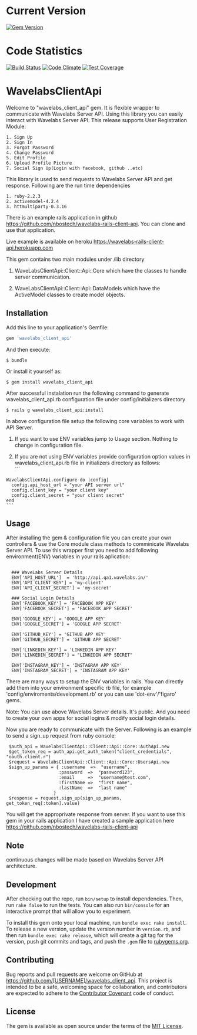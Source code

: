 
# Current Version
[![Gem Version](https://badge.fury.io/rb/wavelabs_client_api.svg)](https://badge.fury.io/rb/wavelabs_client_api)

# Code Statistics 
[![Build Status](https://travis-ci.org/nbostech/wavelabs-client-api.svg?branch=master)](https://travis-ci.org/nbostech/wavelabs-client-api)
[![Code Climate](https://codeclimate.com/github/nbostech/wavelabs-client-api/badges/gpa.svg)](https://codeclimate.com/github/nbostech/wavelabs-client-api)
[![Test Coverage](https://codeclimate.com/github/nbostech/wavelabs-client-api/badges/coverage.svg)](https://codeclimate.com/github/nbostech/wavelabs-client-api/coverage)



# WavelabsClientApi

Welcome to "wavelabs_client_api" gem. It is flexible wrapper to communicate with Wavelabs Server API. Using this library you can easily interact with Wavelabs Server API. This release supports User Registration Module:

    1. Sign Up
    2. Sign In
    3. Forgot Password
    4. Change Password
    5. Edit Profile
    6. Upload Profile Picture
    7. Social Sign Up(Login with facebook, github ..etc)

This library is used to send requests to Wavelabs Server API and get response. Following are the run time dependencies
    
    1. ruby-2.2.3
    2. activemodel-4.2.4
    3. httmultiparty-0.3.16 

There is an example rails application in github https://github.com/nbostech/wavelabs-rails-client-api. You can clone and use that application. 

Live example is available on heroku https://wavelabs-rails-client-api.herokuapp.com

This gem contains two main modules under /lib directory

 1. WaveLabsClientApi::Client::Api::Core which have the classes to handle server communication.

 2. WaveLabsClientApi::Client::Api::DataModels which have the ActiveModel classes to create model objects.


## Installation

Add this line to your application's Gemfile:

```ruby
gem 'wavelabs_client_api'
```

And then execute:

    $ bundle

Or install it yourself as:

    $ gem install wavelabs_client_api

After successful instalation run the following command to generate wavelabs_client_api.rb configuration file under config/initializers directory

    $ rails g wavelabs_client_api:install

 In above configuration file setup the following core variables to work with API Server.

   1. If you want to use ENV variables jump to Usage section. Nothing to change in configuration file.

   2. If you are not using ENV variables provide configuration option values in wavelabs_client_api.rb file in initializers directory as follows:  
    ```

    WavelabsClientApi.configure do |config|
      config.api_host_url = "your API server url"
      config.client_key = "your client key"
      config.client_secret = "your client secret"
    end
    ```       


## Usage

 After installing the gem & configuration file you can create your own controllers & use the Core module class methods to comminicate Wavelabs Server API. To use this wrapper first you need to add following environment(ENV) variables in your rails aplication:
  ```

    ### WaveLabs Server Details 
    ENV['API_HOST_URL']  = 'http://api.qa1.wavelabs.in/'
    ENV['API_CLIENT_KEY'] = 'my-client'
    ENV['API_CLIENT_SECRET'] = 'my-secret' 
    
    ### Social Login Details
    ENV['FACEBOOK_KEY'] = 'FACEBOOK APP KEY'
    ENV['FACEBOOK_SECRET'] = 'FACEBOOK APP SECRET'

    ENV['GOOGLE_KEY'] = 'GOOGLE APP KEY'
    ENV['GOOGLE_SECRET'] = 'GOOGLE APP SECRET'

    ENV['GITHUB_KEY'] = 'GITHUB APP KEY'
    ENV['GITHUB_SECRET'] = 'GITHUB APP SECRET'

    ENV['LINKEDIN_KEY'] = 'LINKEDIN APP KEY'
    ENV['LINKEDIN_SECRET'] = "LINKEDIN APP SECRET"

    ENV['INSTAGRAM_KEY'] = 'INSTAGRAM APP KEY'
    ENV['INSTAGRAM_SECRET'] = 'INSTAGRAM APP KEY'
 ```

  There are many ways to setup the ENV variables in rails. You can directly add them into your environment specific rb file, for example 'config/enviroments/development.rb' or you can use 'dot-env'/'figaro' gems.

  Note: You can use above Wavelabs Server details. It's public. And you need to create your own apps for social logins & modify social login details.

  Now you are ready to communicate with the Server. Following is an example to send a sign_up request from ruby console:

     $auth_api = WavelabsClientApi::Client::Api::Core::AuthApi.new
     $get_token_req = auth_api.get_auth_token("client_credentials", "oauth.client.r")
     $request = WavelabsClientApi::Client::Api::Core::UsersApi.new
     $sign_up_params = { :username  =>  "username",
                        :password  =>  "password123",
                        :email     =>  "username@test.com",
                        :firstName =>  "first name",
                        :lastName  =>  "last name"
                      }
     $response = request.sign_up(sign_up_params, get_token_req[:token].value)

   You will get the approprivate response from server. If you want to use this gem in your rails application I have created a sample application here https://github.com/nbostech/wavelabs-rails-client-api
   
## Note
continuous changes will be made based on Wavelabs Server API architecture. 


## Development

After checking out the repo, run `bin/setup` to install dependencies. Then, run `rake false` to run the tests. You can also run `bin/console` for an interactive prompt that will allow you to experiment.

To install this gem onto your local machine, run `bundle exec rake install`. To release a new version, update the version number in `version.rb`, and then run `bundle exec rake release`, which will create a git tag for the version, push git commits and tags, and push the `.gem` file to [rubygems.org](https://rubygems.org).

## Contributing

Bug reports and pull requests are welcome on GitHub at https://github.com/[USERNAME]/wavelabs_client_api. This project is intended to be a safe, welcoming space for collaboration, and contributors are expected to adhere to the [Contributor Covenant](contributor-covenant.org) code of conduct.


## License

The gem is available as open source under the terms of the [MIT License](http://opensource.org/licenses/MIT).

